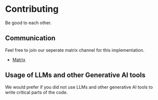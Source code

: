 # Contributing

Be good to each other.

## Communication

Feel free to join our seperate matrix channel for this implementation.

- [Matrix](https://matrix.to/#/#reticulum-go-dev:matrix.org)

## Usage of LLMs and other Generative AI tools

We would prefer if you did not use LLMs and other generative AI tools to write critical parts of the code.